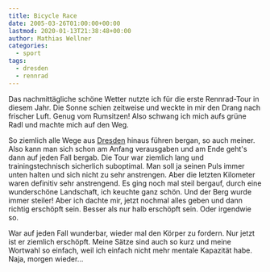 ```yaml
---
title: Bicycle Race
date: 2005-03-26T01:00:00+00:00
lastmod: 2020-01-13T21:38:48+00:00
author: Mathias Wellner
categories:
  - sport
tags:
  - dresden
  - rennrad
---
```

Das nachmittägliche schöne Wetter nutzte ich für die erste Rennrad-Tour in diesem Jahr. Die Sonne schien zeitweise und weckte in mir den Drang nach frischer Luft. Genug vom Rumsitzen! Also schwang ich mich aufs grüne Radl und machte mich auf den Weg.
<!--more-->

So ziemlich alle Wege aus [Dresden](http://www.dresden.de) hinaus führen bergan, so auch meiner. Also kann man sich schon am Anfang verausgaben und am Ende geht's dann auf jeden Fall bergab. Die Tour war ziemlich lang und trainingstechnisch sicherlich suboptimal. Man soll ja seinen Puls immer unten halten und sich nicht zu sehr anstrengen. Aber die letzten Kilometer waren definitiv sehr anstrengend. Es ging noch mal steil bergauf, durch eine wunderschöne Landschaft, ich keuchte ganz schön. Und der Berg wurde immer steiler! Aber ich dachte mir, jetzt nochmal alles geben und dann richtig erschöpft sein. Besser als nur halb erschöpft sein. Oder irgendwie so.

War auf jeden Fall wunderbar, wieder mal den Körper zu fordern. Nur jetzt ist er ziemlich erschöpft. Meine Sätze sind auch so kurz und meine Wortwahl so einfach, weil ich einfach nicht mehr mentale Kapazität habe. Naja, morgen wieder...
